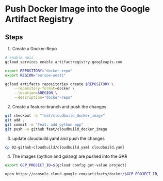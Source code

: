 # Push Docker Image into the Google Artifact Registry

## Steps

1. Create a Docker-Repo
```bash
# enable apis
gcloud services enable artifactregistry.googleapis.com

export REPOSITORY="docker-repo"
export REGION="europe-west1"

gcloud artifacts repositories create $REPOSITORY \
    --repository-format=docker \
    --location=$REGION \
    --description="docker-repo"
```

2. Create a feature-branch and push the changes

```bash
git checkout -b "feat/cloudbuild_docker_image"
git add .
git commit -m "feat: add python app"
git push -u github feat/cloudbuild_docker_image
```

3. update cloudbuild.yaml and push the changes

```bash
cp 02-github-cloudbuild/cloudbuild.yaml cloudbuild.yaml
```

4. The images (python and golang) are pushed into the GAR

```bash
export GCP_PROJECT_ID=$(gcloud config get-value project)

open https://console.cloud.google.com/artifacts/docker/$GCP_PROJECT_ID/europe-west1/docker-repo?project=$GCP_PROJECT_ID
```
